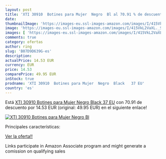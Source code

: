 ```yaml
---
layout: post
title: 'XTI 30910  Botines para Mujer  Negro  Bl al 70.91 % de descuento'
date: 
thumbnailImage: 'https://images-eu.ssl-images-amazon.com/images/I/415VkL2VaXL._SL200_.jpg'
image: 'https://images-eu.ssl-images-amazon.com/images/I/415VkL2VaXL._SL200_.jpg'
images: [ 'https://images-eu.ssl-images-amazon.com/images/I/415VkL2VaXL._SL200_.jpg' ]
comments: true
category: ofertas
author: ring
slug: 'B07D9D639G-es'
description:
actualPrice: 14.53 EUR
currency: EUR
price: 14.53
comparePrice: 49.95 EUR
inStock: true
prodname: 'XTI 30910  Botines para Mujer  Negro  Black   37 EU'
country: 'es'
---
```


Está [XTI 30910  Botines para Mujer  Negro  Black   37 EU](https://www.amazon.es/dp/B07D9D639G/?tag=tolees-21) con 70.91 de descuento por 14.53 EUR (original: 49.95 EUR) en el siguiente enlace!

[![XTI 30910  Botines para Mujer  Negro  Bl](https://images-eu.ssl-images-amazon.com/images/I/415VkL2VaXL._SL200_.jpg)](https://www.amazon.es/dp/B07D9D639G/?tag=tolees-21)

Principales características:


[Ver la oferta!!](https://www.amazon.es/dp/B07D9D639G/?tag=tolees-21)

Links participate in Amazon Associate program and might generate a comission on qualifying sales


